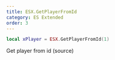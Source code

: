 ```yaml
---
title: ESX.GetPlayerFromId
category: ES Extended
order: 3
---
```


```lua
local xPlayer = ESX.GetPlayerFromId(1)
```

Get player from id (source)
